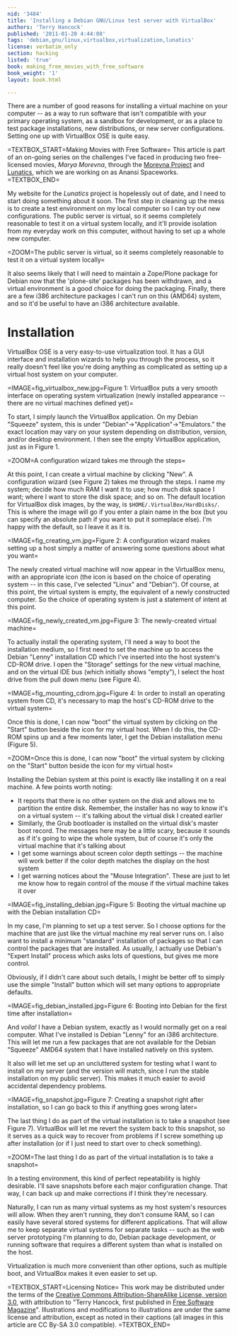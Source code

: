 ```yaml
---
nid: '3484'
title: 'Installing a Debian GNU/Linux test server with VirtualBox'
authors: 'Terry Hancock'
published: '2011-01-20 4:44:08'
tags: 'debian,gnu/linux,virtualbox,virtualization,lunatics'
license: verbatim_only
section: hacking
listed: 'true'
book: making_free_movies_with_free_software
book_weight: '1'
layout: book.html

---
```

<!-- Installing a Debian GNU/Linux test server with VirtualBox -->

There are a number of good reasons for installing a virtual machine on your computer -- as a way to run software that isn't compatible with your primary operating system, as a sandbox for development, or as a place to test package installations, new distributions, or new server configurations. Setting one up with VirtualBox OSE is quite easy.

<!--break-->

=TEXTBOX_START=Making Movies with Free Software=
This article is part of an on-going series on the challenges I've faced in producing two free-licensed movies, _Marya Morevna_, through the [Morevna Project](http://www.morevnaproject.org) and [Lunatics](http://lunatics.tv), which we are working on as Anansi Spaceworks.
=TEXTBOX_END=

My website for the _Lunatics_ project is hopelessly out of date, and I need to start doing something about it soon. The first step in cleaning up the mess is to create a test environment on my local computer so I can try out new configurations. The public server is virtual, so it seems completely reasonable to test it on a virtual system locally, and it'll provide isolation from my everyday work on this computer, without having to set up a whole new computer.

=ZOOM=The public server is virtual, so it seems completely reasonable to test it on a virtual system locally=

It also seems likely that I will need to maintain a Zope/Plone package for Debian now that the 'plone-site' packages has been withdrawn, and a virtual environment is a good choice for doing the packaging. Finally, there are a few i386 architecture packages I can't run on this (AMD64) system, and so it'd be useful to have an i386 architecture available.

# Installation

VirtualBox OSE is a very easy-to-use virtualization tool. It has a GUI interface and installation wizards to help you through the process, so it really doesn't feel like you're doing anything as complicated as setting up a virtual host system on your computer.

=IMAGE=fig_virtualbox_new.jpg=Figure 1: VirtualBox puts a very smooth interface on operating system virtualization (newly installed appearance -- there are no virtual machines defined yet)=

To start, I simply launch the VirtualBox application. On my Debian "Squeeze" system, this is under "Debian"->"Application"->"Emulators." the exact location may vary on your system depending on distribution, version, and/or desktop environment. I then see the empty VirtualBox application, just as in Figure 1.

=ZOOM=A configuration wizard takes me through the steps=

At this point, I can create a virtual machine by clicking "New". A configuration wizard (see Figure 2) takes me through the steps. I name my system; decide how much RAM I want it to use; how much disk space I want; where I want to store the disk space; and so on. The default location for VirtualBox disk images, by the way, is `$HOME/.VirtualBox/HardDisks/`. This is where the image will go if you enter a plain name in the box (but you can specify an absolute path if you want to put it someplace else). I'm happy with the default, so I leave it as it is.

=IMAGE=fig_creating_vm.jpg=Figure 2: A configuration wizard makes setting up a host simply a matter of answering some questions about what you want=

The newly created virtual machine will now appear in the VirtualBox menu, with an appropriate icon (the icon is based on the choice of operating system -- in this case, I've selected "Linux" and "Debian"). Of course, at this point, the virtual system is empty, the equivalent of a newly constructed computer. So the choice of operating system is just a statement of intent at this point.

=IMAGE=fig_newly_created_vm.jpg=Figure 3: The newly-created virtual machine=

To actually install the operating system, I'll need a way to boot the installation medium, so I first need to set the machine up to access the Debian "Lenny" installation CD which I've inserted into the host system's CD-ROM drive. I open the "Storage" settings for the new virtual machine, and on the virtual IDE bus (which initially shows "empty"), I select the host drive from the pull down menu (see Figure 4).

=IMAGE=fig_mounting_cdrom.jpg=Figure 4: In order to install an operating system from CD, it's necessary to map the host's CD-ROM drive to the virtual system=

Once this is done, I can now "boot" the virtual system by clicking on the "Start" button beside the icon for my virtual host. When I do this, the CD-ROM spins up and a few moments later, I get the Debian installation menu (Figure 5).

=ZOOM=Once this is done, I can now "boot" the virtual system by clicking on the "Start" button beside the icon for my virtual host=

Installing the Debian system at this point is exactly like installing it on a real machine. A few points worth noting:

* It reports that there is no other system on the disk and allows me to partition the entire disk. Remember, the installer has no way to know it's on a virtual system -- it's talking about the virtual disk  I created earlier
* Similarly, the Grub bootloader is installed on the virtual disk's master boot record. The messages here may be a little scary, because it sounds as if it's going to wipe the whole system, but of course it's only the virtual machine that it's talking about
* I get some warnings about screen color depth settings -- the machine will work better if the color depth matches the display on the host system
* I get warning notices about the "Mouse Integration". These are just to let me know how to regain control of the mouse if the virtual machine takes it over

=IMAGE=fig_installing_debian.jpg=Figure 5: Booting the virtual machine up with the Debian installation CD=

In my case, I'm planning to set up a test server. So I choose options for the machine that are just like the virtual machine my real server runs on. I also want to install a minimum "standard" installation of packages so that I can control the packages that are installed. As usually, I actually use Debian's "Expert Install" process which asks lots of questions, but gives me more control.

Obviously, if I didn't care about such details, I might be better off to simply use the simple "Install" button which will set many options to appropriate defaults.

=IMAGE=fig_debian_installed.jpg=Figure 6: Booting into Debian for the first time after installation=

And _voila!_ I have a Debian system, exactly as I would normally get on a real computer. What I've installed is Debian "Lenny" for an i386 architecture. This will let me run a few packages that are not available for the Debian "Squeeze" AMD64 system that I have installed natively on this system.

It also will let me set up an uncluttered system for testing what I want to install on my server (and the version will match, since I run the stable installation on my public server). This makes it much easier to avoid accidental dependency problems.

=IMAGE=fig_snapshot.jpg=Figure 7: Creating a snapshot right after installation, so I can go back to this if anything goes wrong later=

The last thing I do as part of the virtual installation is to take a snapshot (see Figure 7). VirtualBox will let me revert the system back to this snapshot, so it serves as a quick way to recover from problems if I screw something up after installation (or if I just need to start over to check something).

=ZOOM=The last thing I do as part of the virtual installation is to take a snapshot=

In a testing environment, this kind of perfect repeatability is highly desirable. I'll save snapshots before each major configuration change. That way, I can back up and make corrections if I think they're necessary.

Naturally, I can run as many virtual systems as my host system's resources will allow. When they aren't running, they don't consume RAM, so I can easily have several stored systems for different applications. That will allow me to keep separate virtual systems for separate tasks -- such as the web server prototyping I'm planning to do, Debian package development, or running software that requires a different system than what is installed on the host.

Virtualization is much more convenient than other options, such as multiple boot, and VirtualBox makes it even easier to set up.

=TEXTBOX_START=Licensing Notice=
This work may be distributed under the terms of the [Creative Commons Attribution-ShareAlike License, version 3.0](http://creativecommons.org/licenses/by-sa/3.0), with attribution to "Terry Hancock, first published in [Free Software Magazine](http://www.freesoftwaremagazine.com)". Illustrations and modifications to illustrations are under the same license and attribution, except as noted in their captions (all images in this article are CC By-SA 3.0 compatible).
=TEXTBOX_END=


